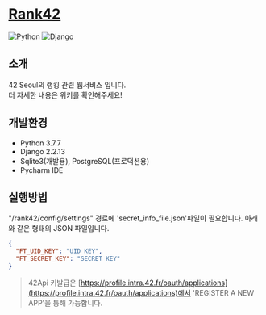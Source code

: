 # [Rank42](https://rank42.herokuapp.com/)
![Python](https://img.shields.io/badge/python-3.7.7-green)
![Django](https://img.shields.io/badge/django-2.2.13-blue)

## 소개
42 Seoul의 랭킹 관련 웹서비스 입니다.  
더 자세한 내용은 위키를 확인해주세요!  

## 개발환경
- Python 3.7.7  
- Django 2.2.13  
- Sqlite3(개발용), PostgreSQL(프로덕션용)  
- Pycharm IDE  

## 실행방법
"/rank42/config/settings" 경로에 'secret_info_file.json'파일이 필요합니다. 아래와 같은 형태의 JSON 파일입니다.  

```json
{
  "FT_UID_KEY": "UID KEY",
  "FT_SECRET_KEY": "SECRET KEY"
}
```

> 42Api 키발급은 [https://profile.intra.42.fr/oauth/applications](https://profile.intra.42.fr/oauth/applications)에서 'REGISTER A NEW APP'을 통해 가능합니다.
